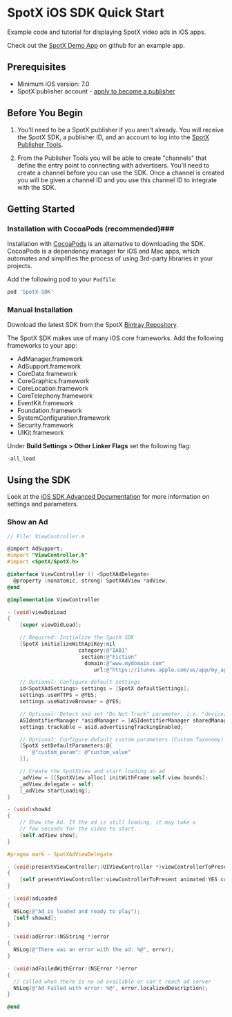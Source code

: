 # SpotX iOS SDK Quick Start

Example code and tutorial for displaying SpotX video ads in iOS apps.

Check out the [SpotX Demo App](https://github.com/spotxmobile/spotx-demo-ios) on github for an example app.

## Prerequisites
* Minimum iOS version: 7.0
* SpotX publisher account - [apply to become a publisher](http://www.spotxchange.com/publishers/apply-to-become-a-spotx-publisher/)

## Before You Begin
1. You'll need to be a SpotX publisher if you aren't already.  You will
receive  the SpotX SDK, a publisher ID, and an account to log into the [SpotX
Publisher Tools](https://publisher.spotxchange.com).

2. From the Publisher Tools you will be able to create "channels" that define the
entry point to connecting with advertisers.  You'll need to create a channel
before you can use the SDK. Once a channel is created you will be given a
channel ID and you use this channel ID to integrate with the SDK.

## Getting Started ##
### Installation with CocoaPods (recommended)###
Installation with [CocoaPods](https://cocoapods.org/) is an alternative to downloading the SDK. CocoaPods is a dependency manager for iOS and Mac apps, which automates and simplifies the process of using 3rd-party libraries in your projects.

Add the following pod to your `Podfile`:

```ruby
pod 'SpotX-SDK'
```

### Manual Installation ###
Download the latest SDK from the SpotX [Bintray Repository](https://bintray.com/spotxmobile/pods/spotx-sdk-ios/view).

The SpotX SDK makes use of many iOS core frameworks. Add the following frameworks to your app:

- AdManager.framework
- AdSupport.framework
- CoreData.framework
- CoreGraphics.framework
- CoreLocation.framework
- CoreTelephony.framework
- EventKit.framework
- Foundation.framework
- SystemConfiguration.framework
- Security.framework
- UIKit.framework

Under **Build Settings > Other Linker Flags** set the following flag:
```
-all_load
```

## Using the SDK ###

Look at the [iOS SDK Advanced Documentation](/ios/sdk-advanced) for more information on settings and parameters.

### Show an Ad ###
```objective-c
// File: ViewController.m

@import AdSupport;
#import "ViewController.h"
#import <SpotX/SpotX.h>

@interface ViewController () <SpotXAdDelegate>
  @property (nonatomic, strong) SpotXAdView *adView;
@end

@implementation ViewController

- (void)viewDidLoad
{
	[super viewDidLoad];

    // Required: Initialize the SpotX SDK
	[SpotX initializeWithApiKey:nil
                       category:@"IAB1"
                        section:@"Fiction"
		                 domain:@"www.mydomain.com"
			                url:@"https://itunes.apple.com/us/app/my_app/id123456789"];

	// Optional: Configure default settings
	id<SpotXAdSettings> settings = [SpotX defaultSettings];
	settings.useHTTPS = @YES;
	settings.useNativeBrowser = @YES;

    // Optional: Detect and set "Do Not Track" parameter, i.e. "device[dnt]" parameter
    ASIdentifierManager *asidManager = [ASIdentifierManager sharedManager];
    settings.trackable = asid.advertisingTrackingEnabled;

	// Optional: Configure default custom parameters (Custom Taxonomy)
	[SpotX setDefaultParameters:@{
		@"custom_param": @"custom_value"
	}];

    // Create the SpotXView and start loading an ad
    _adView = [[SpotXView alloc] initWithFrame:self.view.bounds];
	_adView.delegate = self;
	[_adView startLoading];
}

- (void)showAd
{
	// Show the Ad. If the ad is still loading, it may take a
	// few seconds for the video to start.
	[self.adView show];
}

#pragma mark - SpotXAdViewDelegate

- (void)presentViewController:(UIViewController *)viewControllerToPresent
{
	[self presentViewController:viewControllerToPresent animated:YES completion:nil];
}

- (void)adLoaded
{
  NSLog(@"Ad is loaded and ready to play");
  [self showAd];
}

- (void)adError:(NSString *)error
{
  NSLog(@"There was an error with the ad: %@", error);
}

- (void)adFailedWithError:(NSError *)error
{
  // called when there is no ad available or can't reach ad server
  NSLog(@"Ad Failed with error: %@", error.localizedDescription);
}

@end
```
